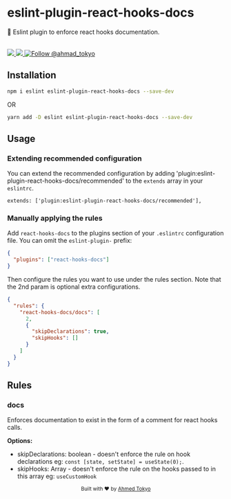 # eslint-plugin-react-hooks-docs

🚨 Eslint plugin to enforce react hooks documentation.

<br>

<a href="https://npmjs.com/package/eslint-plugin-react-hooks-docs">
  <img src="https://img.shields.io/npm/v/eslint-plugin-react-hooks-docs.svg"></img>
  <img src="https://img.shields.io/npm/dt/eslint-plugin-react-hooks-docs.svg"></img>
</a>
<a href="https://twitter.com/intent/follow?screen_name=ahmad_tokyo"><img src="https://img.shields.io/twitter/follow/ahmad_tokyo.svg?label=Follow%20@ahmad_tokyo" alt="Follow @ahmad_tokyo"></img></a>

<br>

## Installation

```bash
npm i eslint eslint-plugin-react-hooks-docs --save-dev
```
OR
```bash
yarn add -D eslint eslint-plugin-react-hooks-docs --save-dev
```

## Usage

### Extending recommended configuration
You can extend the recommended configuration by adding 'plugin:eslint-plugin-react-hooks-docs/recommended' to the `extends` array in your `eslintrc`.
```
extends: ['plugin:eslint-plugin-react-hooks-docs/recommended'],
```

### Manually applying the rules
Add `react-hooks-docs` to the plugins section of your `.eslintrc` configuration file. You can omit the `eslint-plugin-` prefix:

```json
{
  "plugins": ["react-hooks-docs"]
}
```

Then configure the rules you want to use under the rules section. Note that the 2nd param is optional extra configurations.

```json
{
  "rules": {
    "react-hooks-docs/docs": [
      2,
      {
        "skipDeclarations": true,
        "skipHooks": []
      }
    ]
  }
}
```

## Rules

### docs
Enforces documentation to exist in the form of a comment for react hooks calls.

**Options:**
- skipDeclarations: boolean - doesn't enforce the rule on hook declarations eg: `const [state, setState] = useState(0);`.
- skipHooks: Array<string> - doesn't enforce the rule on the hooks passed to in this array eg: `useCustomHook`


<p align="center">
  <sub>Built with ❤︎ by <a href="https://ahmedtokyo.com">Ahmed Tokyo</a>
  <br/>
</p>
